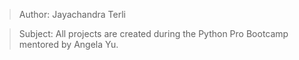 > Author: Jayachandra Terli

> Subject: All projects are created during the Python Pro Bootcamp mentored by Angela Yu.

